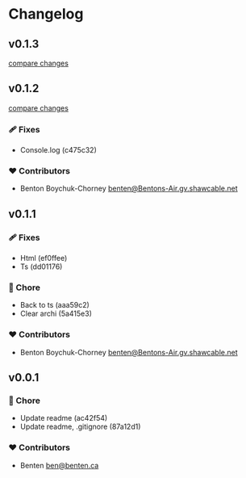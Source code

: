 # Changelog


## v0.1.3

[compare changes](https://undefined/undefined/compare/v0.1.2...v0.1.3)

## v0.1.2

[compare changes](https://undefined/undefined/compare/v0.1.1...v0.1.2)

### 🩹 Fixes

- Console.log (c475c32)

### ❤️ Contributors

- Benton Boychuk-Chorney <benten@Bentons-Air.gv.shawcable.net>

## v0.1.1


### 🩹 Fixes

- Html (ef0ffee)
- Ts (dd01176)

### 🏡 Chore

- Back to ts (aaa59c2)
- Clear archi (5a415e3)

### ❤️ Contributors

- Benton Boychuk-Chorney <benten@Bentons-Air.gv.shawcable.net>

## v0.0.1


### 🏡 Chore

- Update readme (ac42f54)
- Update readme, .gitignore (87a12d1)

### ❤️ Contributors

- Benten <ben@benten.ca>

